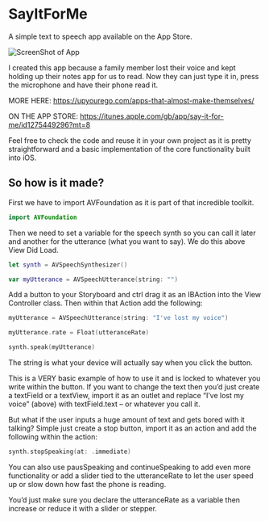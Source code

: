 # SayItForMe
A simple text to speech app available on the App Store.

![ScreenShot of App](https://github.com/egodevrjm/SayItForMe/blob/master/Image-25-08-2017-21-35.png)

I created this app because a family member lost their voice and kept holding up their notes app for us to read. Now they can just type it in, press the microphone and have their phone read it.

MORE HERE: https://upyourego.com/apps-that-almost-make-themselves/

ON THE APP STORE: https://itunes.apple.com/gb/app/say-it-for-me/id1275449296?mt=8

Feel free to check the code and reuse it in your own project as it is pretty straightforward and a basic implementation of the core functionality built into iOS.

## So how is it made?

First we have to import AVFoundation as it is part of that incredible toolkit.

```Swift
import AVFoundation
```

Then we need to set a variable for the speech synth so you can call it later and another for the utterance (what you want to say). We do this above View Did Load.

```Swift
let synth = AVSpeechSynthesizer()

var myUtterance = AVSpeechUtterance(string: "")
```

Add a button to your Storyboard and ctrl drag it as an IBAction into the View Controller class. Then within that Action add the following:

```Swift
myUtterance = AVSpeechUtterance(string: "I've lost my voice")

myUtterance.rate = Float(utteranceRate)

synth.speak(myUtterance)
```

The string is what your device will actually say when you click the button.

This is a VERY basic example of how to use it and is locked to whatever you write within the button. If you want to change the text then you’d just create a textField or a textView, import it as an outlet and replace “I’ve lost my voice” (above) with textField.text – or whatever you call it.

But what if the user inputs a huge amount of text and gets bored with it talking? Simple just create a stop button, import it as an action and add the following within the action:

```Swift
synth.stopSpeaking(at: .immediate)
```

You can also use pausSpeaking and continueSpeaking to add even more functionality or add a slider tied to the utteranceRate to let the user speed up or slow down how fast the phone is reading.

You’d just make sure you declare the utteranceRate as a variable then increase or reduce it with a slider or stepper.
